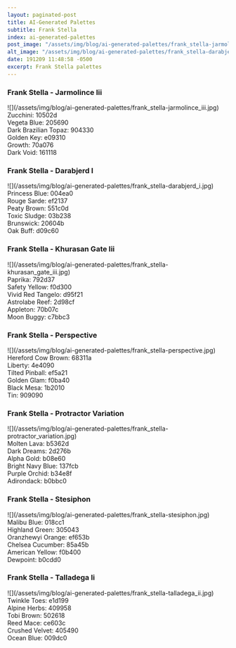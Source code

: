 ```yaml
---
layout: paginated-post
title: AI-Generated Palettes
subtitle: Frank Stella
index: ai-generated-palettes
post_image: "/assets/img/blog/ai-generated-palettes/frank_stella-jarmolince_iii.jpg"
alt_image: "/assets/img/blog/ai-generated-palettes/frank_stella-darabjerd_i.jpg"
date: 191209 11:48:58 -0500
excerpt: Frank Stella palettes
---
```



### Frank Stella - Jarmolince Iii
<div class="palette-image" markdown="span">![](/assets/img/blog/ai-generated-palettes/frank_stella-jarmolince_iii.jpg)</div>
<div class="palette-colors">Zucchini: 10502d<br>Vegeta Blue: 205690<br>Dark Brazilian Topaz: 904330<br>Golden Key: e09310<br>Growth: 70a076<br>Dark Void: 161118</div>


### Frank Stella - Darabjerd I
<div class="palette-image" markdown="span">![](/assets/img/blog/ai-generated-palettes/frank_stella-darabjerd_i.jpg)</div>
<div class="palette-colors">Princess Blue: 004ea0<br>Rouge Sarde: ef2137<br>Peaty Brown: 551c0d<br>Toxic Sludge: 03b238<br>Brunswick: 20604b<br>Oak Buff: d09c60</div>


### Frank Stella - Khurasan Gate Iii
<div class="palette-image" markdown="span">![](/assets/img/blog/ai-generated-palettes/frank_stella-khurasan_gate_iii.jpg)</div>
<div class="palette-colors">Paprika: 792d37<br>Safety Yellow: f0d300<br>Vivid Red Tangelo: d95f21<br>Astrolabe Reef: 2d98cf<br>Appleton: 70b07c<br>Moon Buggy: c7bbc3</div>


### Frank Stella - Perspective
<div class="palette-image" markdown="span">![](/assets/img/blog/ai-generated-palettes/frank_stella-perspective.jpg)</div>
<div class="palette-colors">Hereford Cow Brown: 68311a<br>Liberty: 4e4090<br>Tilted Pinball: ef5a21<br>Golden Glam: f0ba40<br>Black Mesa: 1b2010<br>Tin: 909090</div>


### Frank Stella - Protractor Variation
<div class="palette-image" markdown="span">![](/assets/img/blog/ai-generated-palettes/frank_stella-protractor_variation.jpg)</div>
<div class="palette-colors">Molten Lava: b5362d<br>Dark Dreams: 2d276b<br>Alpha Gold: b08e60<br>Bright Navy Blue: 137fcb<br>Purple Orchid: b34e8f<br>Adirondack: b0bbc0</div>


### Frank Stella - Stesiphon
<div class="palette-image" markdown="span">![](/assets/img/blog/ai-generated-palettes/frank_stella-stesiphon.jpg)</div>
<div class="palette-colors">Malibu Blue: 018cc1<br>Highland Green: 305043<br>Oranzhewyi Orange: ef653b<br>Chelsea Cucumber: 85a45b<br>American Yellow: f0b400<br>Dewpoint: b0cdd0</div>


### Frank Stella - Talladega Ii
<div class="palette-image" markdown="span">![](/assets/img/blog/ai-generated-palettes/frank_stella-talladega_ii.jpg)</div>
<div class="palette-colors">Twinkle Toes: e1d199<br>Alpine Herbs: 409958<br>Tobi Brown: 502618<br>Reed Mace: ce603c<br>Crushed Velvet: 405490<br>Ocean Blue: 009dc0</div>

